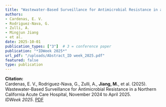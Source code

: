 ```yaml
---
title: "Wastewater-Based Surveillance for Antimicrobial Resistance in a Northern California Acute Care Hospital, November 2024 to April 2025"
authors:
- Cardenas, E. V.
- Rodriguez-Nava, G.
- Zulli, A.
- Mingjun Jiang
- et al.
date: 2025-10-01  
publication_types: ["3"]  # 3 = conference paper
publication: "*IDWeek 2025*"
url_pdf: "/uploads/Abstract_ID week_2025.pdf"
featured: false
type: publication
---
```


**Citation:**  
Cardenas, E. V., Rodriguez-Nava, G., Zulli, A., **Jiang, M.**, et al. (2025).  
Wastewater-Based Surveillance for Antimicrobial Resistance in a Northern California Acute Care Hospital, November 2024 to April 2025.  
*IDWeek 2025*. [PDF](/uploads/Abstract_ID%20week_2025.pdf)
